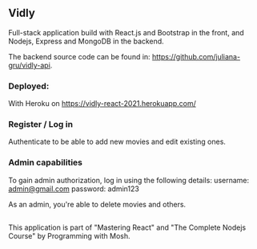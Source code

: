 ## Vidly

Full-stack application build with React.js and Bootstrap in the front, and Nodejs, Express and MongoDB in the backend. 

The backend source code can be found in: https://github.com/juliana-gru/vidly-api.

### Deployed:

With Heroku on https://vidly-react-2021.herokuapp.com/

### Register / Log in

Authenticate to be able to add new movies and edit existing ones.

### Admin capabilities

To gain admin authorization, log in using the following details:
username: admin@gmail.com
password: admin123

As an admin, you're able to delete movies and others.

##

This application is part of "Mastering React" and "The Complete Nodejs Course" by Programming with Mosh.

